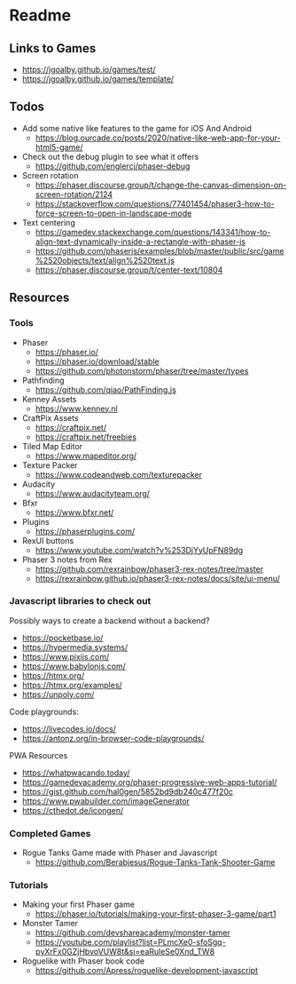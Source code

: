 # Readme

## Links to Games
- <https://jgoalby.github.io/games/test/>
- <https://jgoalby.github.io/games/template/>

## Todos
- Add some native like features to the game for iOS And Android
  - <https://blog.ourcade.co/posts/2020/native-like-web-app-for-your-html5-game/>
- Check out the debug plugin to see what it offers
  - <https://github.com/englercj/phaser-debug>
- Screen rotation
  - <https://phaser.discourse.group/t/change-the-canvas-dimension-on-screen-rotation/2124>
  - <https://stackoverflow.com/questions/77401454/phaser3-how-to-force-screen-to-open-in-landscape-mode>
- Text centering
  - <https://gamedev.stackexchange.com/questions/143341/how-to-align-text-dynamically-inside-a-rectangle-with-phaser-js>
  - <https://github.com/phaserjs/examples/blob/master/public/src/game%2520objects/text/align%2520text.js>
  - <https://phaser.discourse.group/t/center-text/10804>

## Resources

### Tools

- Phaser
  - <https://phaser.io/>
  - <https://phaser.io/download/stable>
  - <https://github.com/photonstorm/phaser/tree/master/types>
- Pathfinding
  - <https://github.com/qiao/PathFinding.js>
- Kenney Assets
  - <https://www.kenney.nl>
- CraftPix Assets
  - <https://craftpix.net/>
  - <https://craftpix.net/freebies>
- Tiled Map Editor
  - <https://www.mapeditor.org/>
- Texture Packer
  - <https://www.codeandweb.com/texturepacker>
- Audacity
  - <https://www.audacityteam.org/>
- Bfxr
  - <https://www.bfxr.net/>
- Plugins
  - <https://phaserplugins.com/>
- RexUI buttons
  - <https://www.youtube.com/watch?v%253DjYyUpFN89dg>
- Phaser 3 notes from Rex
  - <https://github.com/rexrainbow/phaser3-rex-notes/tree/master>
  - <https://rexrainbow.github.io/phaser3-rex-notes/docs/site/ui-menu/>


### Javascript libraries to check out

Possibly ways to create a backend without a backend?
- <https://pocketbase.io/>
- <https://hypermedia.systems/>
- <https://www.pixijs.com/>
- <https://www.babylonjs.com/>
- <https://htmx.org/>
- <https://htmx.org/examples/>
- <https://unpoly.com/>

Code playgrounds:
- <https://livecodes.io/docs/>
- <https://antonz.org/in-browser-code-playgrounds/>

PWA Resources
- <https://whatpwacando.today/>
- <https://gamedevacademy.org/phaser-progressive-web-apps-tutorial/>
- <https://gist.github.com/hal0gen/5852bd9db240c477f20c>
- <https://www.pwabuilder.com/imageGenerator>
- <https://cthedot.de/icongen/>

### Completed Games

- Rogue Tanks Game made with Phaser and Javascript
  - <https://github.com/Berabjesus/Rogue-Tanks-Tank-Shooter-Game>

### Tutorials

- Making your first Phaser game
  - <https://phaser.io/tutorials/making-your-first-phaser-3-game/part1>
- Monster Tamer
  - <https://github.com/devshareacademy/monster-tamer>
  - <https://youtube.com/playlist?list=PLmcXe0-sfoSgq-pyXrFx0GZjHbvoVUW8t&si=eaRuleSe0Xnd_TW8>
- Roguelike with Phaser book code
  - <https://github.com/Apress/roguelike-development-javascript>
